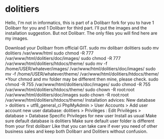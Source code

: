 # dolitiers
Hello, I'm not in informatics, this is part of a Dolibarr fork for you to have 1 Dolibarr for you and 1 Dolibarr for third part. I'll put the images and the installation suggestion. But not Dolibarr. The only files you will find here are my images.

Download your Dolibarr from official GIT.
sudo mv dolibarr dolitiers
sudo mv dolitiers /var/www/html
sudo chmod -R 777 /var/www/html/dolitiers/doc/images/
sudo chmod -R 777 /var/www/html/dolitiers/htdocs/theme/
sudo mv -f /home/USER/whatever/images/ /var/www/html/dolitiers/doc/images/
sudo mv -f /home/USER/whatever/theme/ /var/www/html/dolitiers/htdocs/theme/
*Your chmod and mv folder may be different then mine, please check.
sudo chmod -R 755 /var/www/html/dolitiers/doc/images/
sudo chmod -R 755 /var/www/html/dolitiers/htdocs/theme/
sudo chown -R root:root /var/www/html/dolitiers/doc/images
sudo chown -R root:root /var/www/html/dolitiers/htdocs/theme/
Installation advices:
New database > dolitiers + utf8_general_ci
PhpMyAdmin > User Accounts > Add user account new user
database: dolitiers > Privilèges : Edit Privilèges > database > Database Specific Privileges for new user
Install as usual
Make sure default database is dolitiers
Make sure default user folder is different from your first dolibarr
Like that you can take care if ever you need of other business sales and keep both Dolibarr and Dolitiers without confusion.






